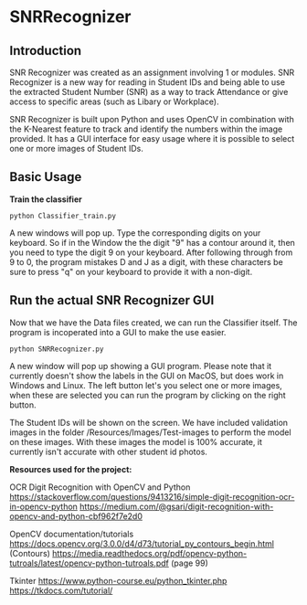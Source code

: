 # SNRRecognizer #

## Introduction ## 

SNR Recognizer was created as an assignment involving 1 or modules. SNR Recognizer is a new way for reading in Student IDs and being able to use the extracted Student Number (SNR) as a way to track Attendance or give access to specific areas (such as Libary or Workplace). 

SNR Recognizer is built upon Python and uses OpenCV in combination with the K-Nearest feature to track and identify the numbers within the image provided. It has a GUI interface for easy usage where it is possible to select one or more images of Student IDs. 

## Basic Usage ##
**Train the classifier**
```
python Classifier_train.py
```
A new windows will pop up. Type the corresponding digits on your keyboard. So if in the Window the the digit "9" has a contour around it, then you need to type the digit 9 on your keyboard. After following through from 9 to 0, the program mistakes D and J as a digit, with these characters be sure to press "q" on your keyboard to provide it with a non-digit.

## Run the actual SNR Recognizer GUI ##
Now that we have the Data files created, we can run the Classifier itself.
The program is incoperated into a GUI to make the use easier.

```
python SNRRecognizer.py
```
A new window will pop up showing a GUI program. Please note that it currently doesn't show the labels in the GUI on MacOS, but does work in Windows and Linux. The left button let's you select one or more images, when these are selected you can run the program by clicking on the right button.

The Student IDs will be shown on the screen. We have included validation images in the folder /Resources/Images/Test-images to perform the model on these images. With these images the model is 100% accurate, it currently isn't accurate with other student id photos. 

**Resources used for the project:**

OCR Digit Recognition with OpenCV and Python
https://stackoverflow.com/questions/9413216/simple-digit-recognition-ocr-in-opencv-python
https://medium.com/@gsari/digit-recognition-with-opencv-and-python-cbf962f7e2d0

OpenCV documentation/tutorials
https://docs.opencv.org/3.0.0/d4/d73/tutorial_py_contours_begin.html (Contours)
https://media.readthedocs.org/pdf/opencv-python-tutroals/latest/opencv-python-tutroals.pdf (page 99)

Tkinter
https://www.python-course.eu/python_tkinter.php
https://tkdocs.com/tutorial/ 

